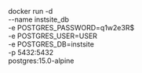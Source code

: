 docker run -d \
	--name instsite_db \
	-e POSTGRES_PASSWORD=q1w2e3R$ \
	-e POSTGRES_USER=USER \
	-e POSTGRES_DB=instsite \
	-p 5432:5432 \
	postgres:15.0-alpine